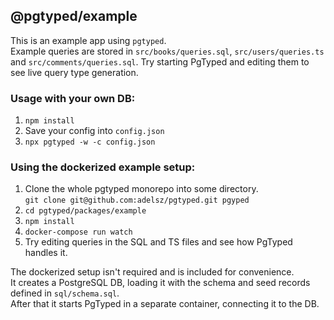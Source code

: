 ## @pgtyped/example

This is an example app using `pgtyped`.  
Example queries are stored in `src/books/queries.sql`, `src/users/queries.ts` and `src/comments/queries.sql`.
Try starting PgTyped and editing them to see live query type generation.

### Usage with your own DB:
1. `npm install`
2. Save your config into `config.json`
2. `npx pgtyped -w -c config.json`

### Using the dockerized example setup:
1. Clone the whole pgtyped monorepo into some directory.  
`git clone git@github.com:adelsz/pgtyped.git pgyped`
2. `cd pgtyped/packages/example`
3. `npm install`
4. `docker-compose run watch`
5. Try editing queries in the SQL and TS files and see how PgTyped handles it.

The dockerized setup isn't required and is included for convenience.  
It creates a PostgreSQL DB, loading it with the schema and seed records defined in `sql/schema.sql`.  
After that it starts PgTyped in a separate container, connecting it to the DB.

